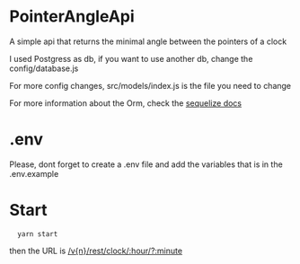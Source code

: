 # PointerAngleApi

A simple api that returns the minimal angle between the pointers of a clock

I used Postgress as db, if you want to use another db, change the config/database.js 

For more config changes, src/models/index.js is the file you need to change

For more information about the Orm, check the [sequelize docs](https://sequelize.org/master/)

# .env

Please, dont forget to create a .env file and add the variables that is in the .env.example

# Start

```
  yarn start
```

then the URL is [/v{n}/rest/clock/:hour/?:minute]()
